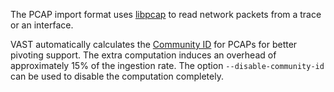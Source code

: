 The PCAP import format uses [libpcap](https://www.tcpdump.org) to read network
packets from a trace or an interface.

VAST automatically calculates the [Community
ID](https://github.com/corelight/community-id-spec) for PCAPs for better
pivoting support. The extra computation induces an overhead of approximately 15%
of the ingestion rate. The option `--disable-community-id` can be used to
disable the computation completely.
